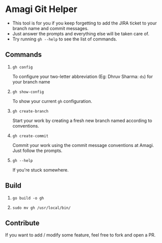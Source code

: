 # Amagi Git Helper

- This tool is for you if you keep forgetting to add the JIRA ticket to your branch name and commit messages.
- Just answer the prompts and everything else will be taken care of.
- Try running `gh --help` to see the list of commands.

## Commands

1. `gh config`

   To configure your two-letter abbreviation (Eg: Dhruv Sharma: `ds`) for your branch name

2. `gh show-config`

   To show your current `gh` configuration.

3. `gh create-branch`

   Start your work by creating a fresh new branch named according to conventions.

4. `gh create-commit`

   Commit your work using the commit message conventions at Amagi. Just follow the prompts.

5. `gh --help`

   If you're stuck somewhere.

## Build

1. `go build -o gh`

2. `sudo mv gh /usr/local/bin/`

## Contribute

If you want to add / modify some feature, feel free to fork and open a PR.
